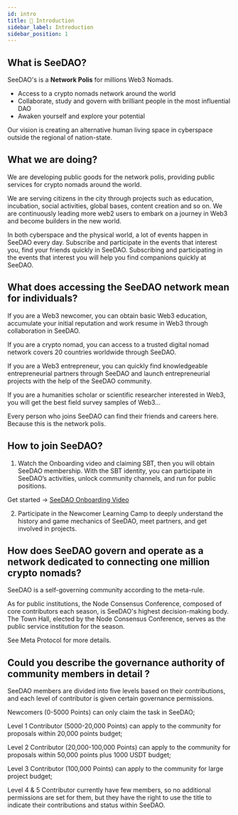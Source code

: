```yaml
---
id: intro
title: 💬 Introduction
sidebar_label: Introduction
sidebar_position: 1
---
```


## What is SeeDAO?

SeeDAO's is a **Network Polis** for millions Web3 Nomads. 

- Access to a crypto nomads network around the world
- Collaborate, study and govern with brilliant people in the most influential DAO
- Awaken yourself and explore your potential

Our vision is creating an alternative human living space in cyberspace outside the regional of nation-state.

## What we are doing?

We are developing public goods for the network polis, providing public services for crypto nomads around the world.

We are serving citizens in the city through projects such as education, incubation, social activities, global bases, content creation and so on. We are continuously leading more web2 users to embark on a journey in Web3 and become builders in the new world.

In both cyberspace and the physical world, a lot of events happen in SeeDAO every day. Subscribe and participate in the events that interest you, find your friends quickly in SeeDAO. Subscribing and participating in the events that interest you will help you find companions quickly at SeeDAO.

## What does accessing the SeeDAO network mean for individuals?

If you are a Web3 newcomer, you can obtain basic Web3 education, accumulate your initial reputation and work resume in Web3 through collaboration in SeeDAO.

If you are a crypto nomad, you can access to a trusted digital nomad network covers 20 countries worldwide through SeeDAO.

If you are a Web3 entrepreneur, you can quickly find knowledgeable entrepreneurial partners through SeeDAO and launch entrepreneurial projects with the help of the SeeDAO community.

If you are a humanities scholar or scientific researcher interested in Web3, you will get the best field survey samples of Web3...

Every person who joins SeeDAO can find their friends and careers here. Because this is the network polis.


## How to join SeeDAO?

1. Watch the Onboarding video and claiming SBT, then you will obtain SeeDAO membership. With the SBT identity, you can participate in SeeDAO’s activities, unlock community channels, and run for public positions.

Get started → [SeeDAO Onboarding Video](https://deschool.app/zh/series/62f0adc68b90ee1aa913a965/learning)

2. Participate in the Newcomer Learning Camp to deeply understand the history and game mechanics of SeeDAO, meet partners, and get involved in projects.

## How does SeeDAO govern and operate as a network dedicated to connecting one million crypto nomads?

SeeDAO is a self-governing community according to the meta-rule.

As for public institutions, the Node Consensus Conference, composed of core contributors each season, is SeeDAO's highest decision-making body. The Town Hall, elected by the Node Consensus Conference, serves as the public service institution for the season.

See Meta Protocol for more details.


## Could you describe the governance authority of community members in detail ?

SeeDAO members are divided into five levels based on their contributions, and each level of contributor is given certain governance permissions.

Newcomers (0-5000 Points) can only claim the task in SeeDAO;

Level 1 Contributor (5000-20,000 Points) can apply to the community for proposals within 20,000 points budget;

Level 2 Contributor (20,000-100,000 Points) can apply to the community for proposals within 50,000 points plus 1000 USDT budget;

Level 3 Contributor (100,000 Points) can apply to the community for large project budget;

Level 4 & 5 Contributor currently have few members, so no additional permissions are set for them, but they have the right to use the title to indicate their contributions and status within SeeDAO.